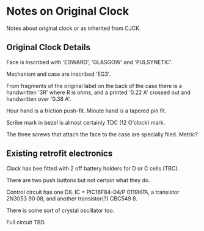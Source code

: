 # Notes on Original Clock

Notes about original clock or as inherited from CJCK.

## Original Clock Details

Face is inscribed with 'EDWARD', 'GLASGOW' and 'PULSYNETIC'.

Mechanism and case are inscribed 'EG3'.

From fragments of the original label on the back of the case there is a handwritten '3R' where R is ohms, and a printed '0.22 A' crossed out and handwritten over '0.38 A'.

Hour hand is a friction push-fit. Minute hand is a tapered pin fit.

Scribe mark in bezel is almost certainly TDC (12 O'clock) mark.

The three screws that attach the face to the case are specially filed. Metric?

## Existing retrofit electronics

Clock has bee fitted with 2 off battery holders for D or C cells (TBC).

There are two push buttons but not certain what they do.

Control circuit has one DIL IC = PIC16F84-04/P 0119H7A, a transistor 2N3053 90 08, and another transistor(?) CBC549 8.

There is some sort of crystal oscillator too.

Full circuit TBD.
